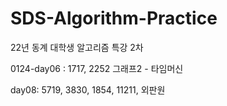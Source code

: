 # SDS-Algorithm-Practice

22년 동계 대학생 알고리즘 특강 2차


0124-day06 : 1717, 2252
그래프2 - 타임머신   



day08: 5719, 3830, 1854, 11211, 외판원

